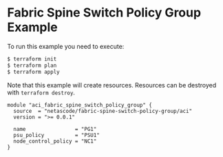 <!-- BEGIN_TF_DOCS -->
# Fabric Spine Switch Policy Group Example

To run this example you need to execute:

```bash
$ terraform init
$ terraform plan
$ terraform apply
```

Note that this example will create resources. Resources can be destroyed with `terraform destroy`.

```hcl
module "aci_fabric_spine_switch_policy_group" {
  source  = "netascode/fabric-spine-switch-policy-group/aci"
  version = ">= 0.0.1"

  name                = "PG1"
  psu_policy          = "PSU1"
  node_control_policy = "NC1"
}

```
<!-- END_TF_DOCS -->